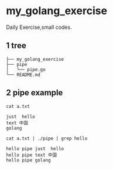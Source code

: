 
# my_golang_exercise
 Daily Exercise,small codes.

## 1 tree
```
├── my_golang_exercise
├── pipe
│   └── pipe.go
└── README.md
```
## 2 pipe example
```shell
cat a.txt

just  hello  
text 中国
golang

cat a.txt | ./pipe | grep hello

hello pipe just  hello  
hello pipe text 中国
hello pipe golang
```








